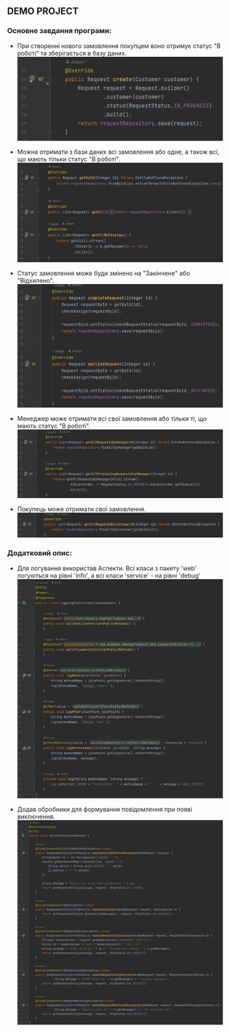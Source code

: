 ## **DEMO PROJECT**

### Основне завдання програми:

- При створенні нового замовлення покупцем воно отримує статус "В роботі" та зберігається в базу даних.
![img_1.png](readme_images/img_1.png)

- Можна отримати з бази даних всі замовлення або одне, а також всі, що мають тільки статус "В роботі".
![img_2.png](readme_images/img_2.png)

- Статус замовлення може буди змінено на "Закінчене" або "Відхилено".
![img.png](readme_images/img_3.png)

- Менеджер може отримати всі свої замовлення або тільки ті, що мають статус "В роботі".
![img.png](readme_images/img_4.png)

- Покупець може отримати свої замовлення.
![img.png](readme_images/img_5.png)


### Додатковий опис:

- Для логування використав Аспекти. Всі класи з пакету 'web' логуються на рівні 'info', а всі класи 'service' - на рівні 'debug'
![img.png](readme_images/img_6.png)

- Додав обробники для формування повідомлення при появі виключення.
![img_1.png](readme_images/img_7.png)